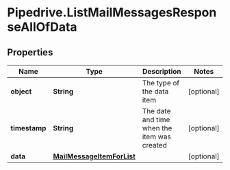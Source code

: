 # Pipedrive.ListMailMessagesResponseAllOfData

## Properties

Name | Type | Description | Notes
------------ | ------------- | ------------- | -------------
**object** | **String** | The type of the data item | [optional] 
**timestamp** | **String** | The date and time when the item was created | [optional] 
**data** | [**MailMessageItemForList**](MailMessageItemForList.md) |  | [optional] 


